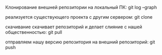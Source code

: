 Клонирование внешней репозитории на локальный ПК:
git log –graph

реализуется существующего проекта с другим сервером:
git clone

скачивание скачивает репозиторий и делает слияние с нашей общественностью:
git pull

отправляем нашу версию репозитория на внешний репозиторий:
git push

